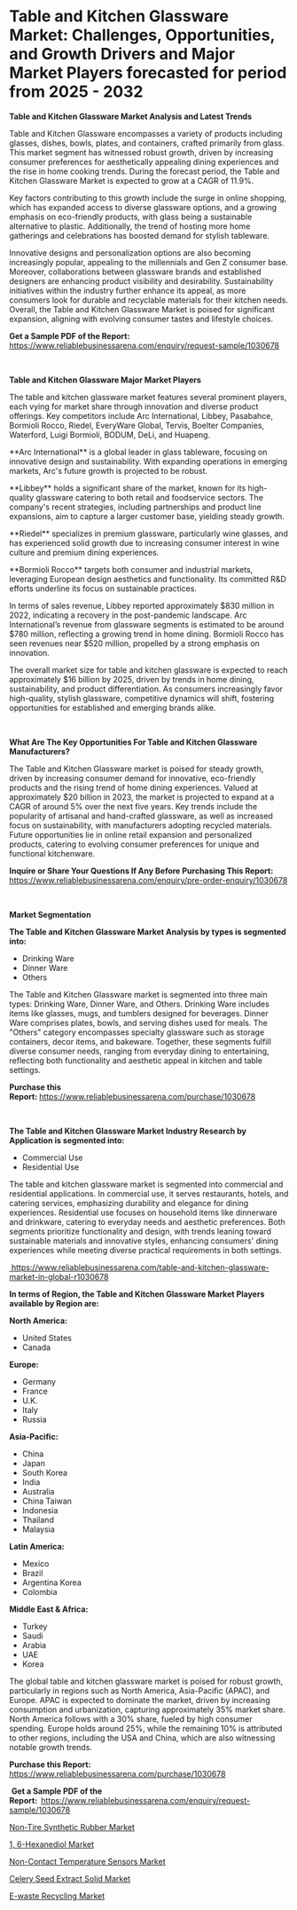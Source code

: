 <p><h1>Table and Kitchen Glassware Market: Challenges, Opportunities, and Growth Drivers and Major Market Players forecasted for period from 2025 - 2032</h1></p><p><strong>Table and Kitchen Glassware Market Analysis and Latest Trends</strong></p>
<p><p>Table and Kitchen Glassware encompasses a variety of products including glasses, dishes, bowls, plates, and containers, crafted primarily from glass. This market segment has witnessed robust growth, driven by increasing consumer preferences for aesthetically appealing dining experiences and the rise in home cooking trends. During the forecast period, the Table and Kitchen Glassware Market is expected to grow at a CAGR of 11.9%. </p><p>Key factors contributing to this growth include the surge in online shopping, which has expanded access to diverse glassware options, and a growing emphasis on eco-friendly products, with glass being a sustainable alternative to plastic. Additionally, the trend of hosting more home gatherings and celebrations has boosted demand for stylish tableware. </p><p>Innovative designs and personalization options are also becoming increasingly popular, appealing to the millennials and Gen Z consumer base. Moreover, collaborations between glassware brands and established designers are enhancing product visibility and desirability. Sustainability initiatives within the industry further enhance its appeal, as more consumers look for durable and recyclable materials for their kitchen needs. Overall, the Table and Kitchen Glassware Market is poised for significant expansion, aligning with evolving consumer tastes and lifestyle choices.</p></p>
<p><strong>Get a Sample PDF of the Report:&nbsp;</strong> <a href="https://www.reliablebusinessarena.com/enquiry/request-sample/1030678?utm_campaign=2033&utm_medium=2&utm_source=Github&utm_content=ia&utm_term=21032025&utm_id=table-and-kitchen-glassware">https://www.reliablebusinessarena.com/enquiry/request-sample/1030678</a></p>
<p>&nbsp;</p>
<p><strong>Table and Kitchen Glassware Major Market Players</strong></p>
<p><p>The table and kitchen glassware market features several prominent players, each vying for market share through innovation and diverse product offerings. Key competitors include Arc International, Libbey, Pasabahce, Bormioli Rocco, Riedel, EveryWare Global, Tervis, Boelter Companies, Waterford, Luigi Bormioli, BODUM, DeLi, and Huapeng.</p><p>**Arc International** is a global leader in glass tableware, focusing on innovative design and sustainability. With expanding operations in emerging markets, Arc's future growth is projected to be robust.</p><p>**Libbey** holds a significant share of the market, known for its high-quality glassware catering to both retail and foodservice sectors. The company's recent strategies, including partnerships and product line expansions, aim to capture a larger customer base, yielding steady growth.</p><p>**Riedel** specializes in premium glassware, particularly wine glasses, and has experienced solid growth due to increasing consumer interest in wine culture and premium dining experiences. </p><p>**Bormioli Rocco** targets both consumer and industrial markets, leveraging European design aesthetics and functionality. Its committed R&D efforts underline its focus on sustainable practices.</p><p>In terms of sales revenue, Libbey reported approximately $830 million in 2022, indicating a recovery in the post-pandemic landscape. Arc International’s revenue from glassware segments is estimated to be around $780 million, reflecting a growing trend in home dining. Bormioli Rocco has seen revenues near $520 million, propelled by a strong emphasis on innovation.</p><p>The overall market size for table and kitchen glassware is expected to reach approximately $16 billion by 2025, driven by trends in home dining, sustainability, and product differentiation. As consumers increasingly favor high-quality, stylish glassware, competitive dynamics will shift, fostering opportunities for established and emerging brands alike.</p></p>
<p>&nbsp;</p>
<p><strong>What Are The Key Opportunities For Table and Kitchen Glassware Manufacturers?</strong></p>
<p><p>The Table and Kitchen Glassware market is poised for steady growth, driven by increasing consumer demand for innovative, eco-friendly products and the rising trend of home dining experiences. Valued at approximately $20 billion in 2023, the market is projected to expand at a CAGR of around 5% over the next five years. Key trends include the popularity of artisanal and hand-crafted glassware, as well as increased focus on sustainability, with manufacturers adopting recycled materials. Future opportunities lie in online retail expansion and personalized products, catering to evolving consumer preferences for unique and functional kitchenware.</p></p>
<p><strong>Inquire or Share Your Questions If Any Before Purchasing This Report:</strong> <a href="https://www.reliablebusinessarena.com/enquiry/pre-order-enquiry/1030678?utm_campaign=2033&utm_medium=2&utm_source=Github&utm_content=ia&utm_term=21032025&utm_id=table-and-kitchen-glassware">https://www.reliablebusinessarena.com/enquiry/pre-order-enquiry/1030678</a></p>
<p>&nbsp;</p>
<p><strong>Market Segmentation</strong></p>
<p><strong>The Table and Kitchen Glassware Market Analysis by types is segmented into:</strong></p>
<p><ul><li>Drinking Ware</li><li>Dinner Ware</li><li>Others</li></ul></p>
<p><p>The Table and Kitchen Glassware market is segmented into three main types: Drinking Ware, Dinner Ware, and Others. Drinking Ware includes items like glasses, mugs, and tumblers designed for beverages. Dinner Ware comprises plates, bowls, and serving dishes used for meals. The "Others" category encompasses specialty glassware such as storage containers, decor items, and bakeware. Together, these segments fulfill diverse consumer needs, ranging from everyday dining to entertaining, reflecting both functionality and aesthetic appeal in kitchen and table settings.</p></p>
<p><strong>Purchase this Report:&nbsp;</strong><a href="https://www.reliablebusinessarena.com/purchase/1030678?utm_campaign=2033&utm_medium=2&utm_source=Github&utm_content=ia&utm_term=21032025&utm_id=table-and-kitchen-glassware">https://www.reliablebusinessarena.com/purchase/1030678</a></p>
<p>&nbsp;</p>
<p><strong>The Table and Kitchen Glassware Market Industry Research by Application is segmented into:</strong></p>
<p><ul><li>Commercial Use</li><li>Residential Use</li></ul></p>
<p><p>The table and kitchen glassware market is segmented into commercial and residential applications. In commercial use, it serves restaurants, hotels, and catering services, emphasizing durability and elegance for dining experiences. Residential use focuses on household items like dinnerware and drinkware, catering to everyday needs and aesthetic preferences. Both segments prioritize functionality and design, with trends leaning toward sustainable materials and innovative styles, enhancing consumers' dining experiences while meeting diverse practical requirements in both settings.</p></p>
<p><a href="https://www.reliablebusinessarena.com/table-and-kitchen-glassware-market-in-global-r1030678?utm_campaign=2033&utm_medium=2&utm_source=Github&utm_content=ia&utm_term=21032025&utm_id=table-and-kitchen-glassware">&nbsp;https://www.reliablebusinessarena.com/table-and-kitchen-glassware-market-in-global-r1030678</a></p>
<p><strong>In terms of Region, the Table and Kitchen Glassware Market Players available by Region are:</strong></p>
<p>
    <p> <strong> North America: </strong>
        <ul>
            <li>United States</li>
            <li>Canada</li>
        </ul>
        </p> 
    <p> <strong> Europe: </strong>
        <ul>
            <li>Germany</li>
            <li>France</li>
            <li>U.K.</li>
            <li>Italy</li>
            <li>Russia</li>
        </ul>
        </p> 
    <p> <strong> Asia-Pacific: </strong>
        <ul>
            <li>China</li>
            <li>Japan</li>
            <li>South Korea</li>
            <li>India</li>
            <li>Australia</li>
            <li>China Taiwan</li>
            <li>Indonesia</li>
            <li>Thailand</li>
            <li>Malaysia</li>
        </ul>
        </p> 
    <p> <strong> Latin America: </strong>
        <ul>
            <li>Mexico</li>
            <li>Brazil</li>
            <li>Argentina Korea</li>
            <li>Colombia</li>
        </ul>
        </p> 
    <p> <strong> Middle East & Africa: </strong>
        <ul>
            <li>Turkey</li>
            <li>Saudi</li>
            <li>Arabia</li>
            <li>UAE</li>
            <li>Korea</li>
        </ul>
    </p>
    </p>
<p><p>The global table and kitchen glassware market is poised for robust growth, particularly in regions such as North America, Asia-Pacific (APAC), and Europe. APAC is expected to dominate the market, driven by increasing consumption and urbanization, capturing approximately 35% market share. North America follows with a 30% share, fueled by high consumer spending. Europe holds around 25%, while the remaining 10% is attributed to other regions, including the USA and China, which are also witnessing notable growth trends.</p></p>
<p><strong>Purchase this Report: </strong><a href="https://www.reliablebusinessarena.com/purchase/1030678?utm_campaign=2033&utm_medium=2&utm_source=Github&utm_content=ia&utm_term=21032025&utm_id=table-and-kitchen-glassware">https://www.reliablebusinessarena.com/purchase/1030678</a></p>
<p>&nbsp;<strong>Get a Sample PDF of the Report:&nbsp;&nbsp;</strong><a href="https://www.reliablebusinessarena.com/enquiry/request-sample/1030678?utm_campaign=2033&utm_medium=2&utm_source=Github&utm_content=ia&utm_term=21032025&utm_id=table-and-kitchen-glassware">https://www.reliablebusinessarena.com/enquiry/request-sample/1030678</a></p>
<p><strong></strong></p>
<p><p><a href="https://github.com/chlihakwatsi/Market-Research-Report-List-1/blob/main/non-tire-synthetic-rubber-market.md?utm_campaign=2033&utm_medium=2&utm_source=Github&utm_content=ia&utm_term=21032025&utm_id=table-and-kitchen-glassware">Non-Tire Synthetic Rubber Market</a></p><p><a href="https://github.com/alablisepah/Market-Research-Report-List-1/blob/main/1-6-hexanediol-market.md?utm_campaign=2033&utm_medium=2&utm_source=Github&utm_content=ia&utm_term=21032025&utm_id=table-and-kitchen-glassware">1, 6-Hexanediol Market</a></p><p><a href="https://github.com/keeniielokl/Market-Research-Report-List-1/blob/main/non-contact-temperature-sensors-market.md?utm_campaign=2033&utm_medium=2&utm_source=Github&utm_content=ia&utm_term=21032025&utm_id=table-and-kitchen-glassware">Non-Contact Temperature Sensors Market</a></p><p><a href="https://github.com/aoutefjovene00/Market-Research-Report-List-1/blob/main/celery-seed-extract-solid-market.md?utm_campaign=2033&utm_medium=2&utm_source=Github&utm_content=ia&utm_term=21032025&utm_id=table-and-kitchen-glassware">Celery Seed Extract Solid Market</a></p><p><a href="https://github.com/kocssequen/Market-Research-Report-List-1/blob/main/e-waste-recycling-market.md?utm_campaign=2033&utm_medium=2&utm_source=Github&utm_content=ia&utm_term=21032025&utm_id=table-and-kitchen-glassware">E-waste Recycling Market</a></p></p>
